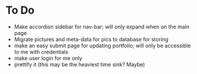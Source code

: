 # To Do

* Make accordion sidebar for nav-bar; will only expand when on the main page
* Migrate pictures and meta-data for pics to database for storing
* make an easy submit page for updating portfolio; will only be accessible to me with credentials
* make user login for me only
* prettify it (this may be the heaviest time sink? Maybe)